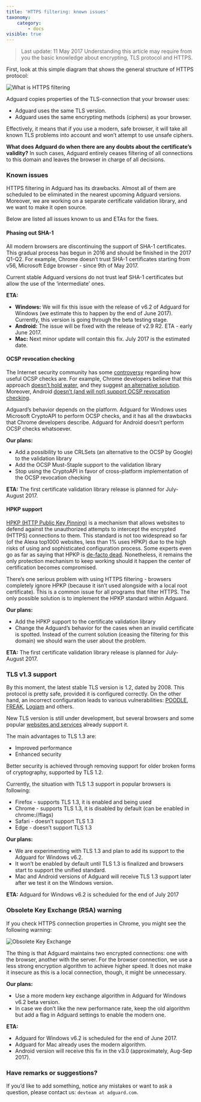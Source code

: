```yaml
---
title: 'HTTPS filtering: known issues'
taxonomy:
    category:
        - docs
visible: true
---
```


> Last update: 11 May 2017
> Understanding this article may require from you the basic knowledge about encrypting, TLS protocol and HTTPS.

First, look at this simple diagram that shows the general structure of HTTPS protocol:

![What is HTTPS filtering](https://cdn.adguard.com/public/Adguard/Blog/https/what_is_https_filtering.png)

Adguard copies properties of the TLS-connection that your browser uses:

* Adguard uses the same TLS version.
* Adguard uses the same encrypting methods (ciphers) as your browser.

Effectively, it means that if you use a modern, safe browser, it will take all known TLS problems into account and won’t attempt to use unsafe ciphers.

**What does Adguard do when there are any doubts about the certificate’s validity?** In such cases, Adguard entirely ceases filtering of all connections to this domain and leaves the browser in charge of all decisions.

### Known issues

HTTPS filtering in Adguard has its drawbacks. Almost all of them are scheduled to be eliminated in the nearest upcoming Adguard versions.  Moreover, we are working on a separate certificate validation library, and we want to make it open source.

Below are listed all issues known to us and ETAs for the fixes.

#### Phasing out SHA-1

All modern browsers are discontinuing the support of SHA-1 certificates. This gradual process has begun in 2016 and should be finished in the 2017 Q1-Q2. For example, Chrome doesn’t trust SHA-1 certificates starting from v56, Microsoft Edge browser - since 9th of May 2017.

Current stable Adguard versions do not trust leaf SHA-1 certificates but allow the use of the ‘intermediate’ ones.

**ETA:**

* **Windows:** We will fix this issue with the release of v6.2 of Adguard for Windows (we estimate this to happen by the end of June 2017). Currently, this version is going through the beta testing stage.
* **Android:** The issue will be fixed with the release of v2.9 R2. ETA - early June 2017.
* **Mac:** Next minor update will contain this fix. July 2017 is the estimated date.

#### OCSP revocation checking

The Internet security community has some [controversy](https://www.grc.com/revocation/crlsets.htm) regarding how useful OCSP checks are. For example, Chrome developers believe that this approach [doesn’t hold water](https://www.imperialviolet.org/2014/04/19/revchecking.html), and they suggest [an alternative solution](https://www.imperialviolet.org/2012/02/05/crlsets.html). Moreover, Android [doesn’t (and will not) support OCSP revocation checking](https://issuetracker.google.com/issues/36993981).

Adguard’s behavior depends on the platform. Adguard for Windows uses Microsoft CryptoAPI to perform OCSP checks, and it has all the drawbacks that Chrome developers describe. Adguard for Android doesn’t perform OCSP checks whatsoever.

**Our plans:**

* Add a possibility to use CRLSets (an alternative to the OCSP by Google) to the validation library
* Add the OCSP Must-Staple support to the validation library
* Stop using the CryptoAPI in favor of cross-platform implementation of the OCSP revocation checking

**ETA:** The first certificate validation library release is planned for July-August 2017.

#### HPKP support

[HPKP (HTTP Public Key Pinning)](https://en.wikipedia.org/wiki/HTTP_Public_Key_Pinning) is a mechanism that allows websites to defend against the unauthorized attempts to intercept the encrypted (HTTPS) connections to them. This standard is not too widespread so far (of the Alexa top1000 websites, less than 1% uses HPKP) due to the high risks of using and sophisticated configuration process. Some experts even go as far as saying that HPKP is [de-facto dead](https://blog.qualys.com/ssllabs/2016/09/06/is-http-public-key-pinning-dead). Nonetheless, it remains the only protection mechanism to keep working should it happen the center of certification becomes compromised.

There’s one serious problem with using HTTPS filtering - browsers completely ignore HPKP (because it isn’t used alongside with a local root certificate). This is a common issue for all programs that filter HTTPS. The only possible solution is to implement the HPKP standard within Adguard.

**Our plans:**

* Add the HPKP support to the certificate validation library
* Change the Adguard’s behavior for the cases when an invalid certificate is spotted. Instead of the current solution (ceasing the filtering for this domain) we should warn the user about the problem.

**ETA:** The first certificate validation library release is planned for July-August 2017.

### TLS v1.3 support

By this moment, the latest stable TLS version is 1.2, dated by 2008. This protocol is pretty safe, provided it is configured correctly. On the other hand, an incorrect configuration leads to various vulnerabilities: [POODLE](https://blog.qualys.com/ssllabs/2014/10/15/ssl-3-is-dead-killed-by-the-poodle-attack), [FREAK](https://censys.io/blog/freak), [Logjam](https://weakdh.org/) and others.

New TLS version is still under development, but several browsers and some popular [websites and services](https://blog.cloudflare.com/introducing-tls-1-3/) already support it.

The main advantages to TLS 1.3 are:

* Improved performance
* Enhanced security

Better security is achieved through removing support for older broken forms of cryptography, supported by TLS 1.2.

Currently, the situation with TLS 1.3 support in popular browsers is following: 

* Firefox - supports TLS 1.3, it is enabled and being used
* Chrome - supports TLS 1.3, it is disabled by default (can be enabled in chrome://flags)
* Safari - doesn’t support TLS 1.3
* Edge - doesn’t support TLS 1.3

**Our plans:**

* We are experimenting with TLS 1.3 and plan to add its support to the Adguard for Windows v6.2.
* It won’t be enabled by default until TLS 1.3 is finalized and browsers start to support the unified standard.
* Mac and Android versions of Adguard will receive TLS 1.3 support later after we test it on the Windows version.

**ETA:** Adguard for Windows v6.2 is scheduled for the end of July 2017

### Obsolete Key Exchange (RSA) warning

If you check HTTPS connection properties in Chrome, you might see the following warning:

![Obsolete Key Exchange](https://cdn.adguard.com/public/Adguard/Blog/https/obsolete_key_exchange.png)

The thing is that Adguard maintains two encrypted connections: one with the browser, another with the server. For the browser connection, we use a less strong encryption algorithm to achieve higher speed. It does not make it insecure as this is a local connection, though, it might be unnecessary.

**Our plans:**

* Use a more modern key exchange algorithm in Adguard for Windows v6.2 beta version.
* In case we don’t like the new performance rate, keep the old algorithm but add a flag in Adguard settings to enable the modern one.

**ETA:**
* Adguard for Windows v6.2 is scheduled for the end of June 2017.
* Adguard for Mac already uses the modern algorithm.
* Android version will receive this fix in the v3.0 (approximately, Aug-Sep 2017).

### Have remarks or suggestions?

If you’d like to add something, notice any mistakes or want to ask a question, please contact us: `devteam at adguard.com`.